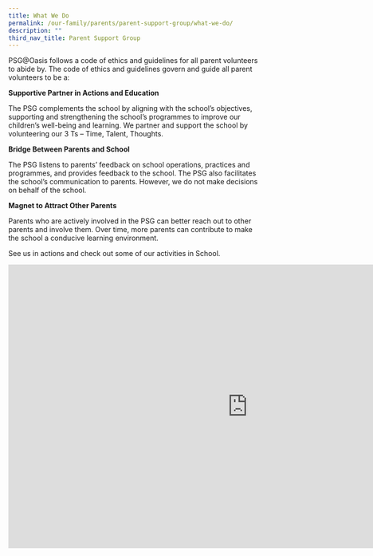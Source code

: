 ```yaml
---
title: What We Do
permalink: /our-family/parents/parent-support-group/what-we-do/
description: ""
third_nav_title: Parent Support Group
---
```

PSG@Oasis follows a code of ethics and guidelines for all parent volunteers to abide by. The code of ethics and guidelines govern and guide all parent volunteers to be a:

**Supportive Partner in Actions and Education**

The PSG complements the school by aligning with the school’s objectives, supporting and strengthening the school’s programmes to improve our children’s well-being and learning. We partner and support the school by volunteering our 3 Ts – Time, Talent, Thoughts.

**Bridge Between Parents and School**

The PSG listens to parents’ feedback on school operations, practices and programmes, and provides feedback to the school. The PSG also facilitates the school’s communication to parents. However, we do not make decisions on behalf of the school.

**Magnet to Attract Other Parents**

Parents who are actively involved in the PSG can better reach out to other parents and involve them. Over time, more parents can contribute to make the school a conducive learning environment.

See us in actions and check out some of our activities in School.
<iframe allowfullscreen="true" height="569" width="960" frameborder="0" src="https://docs.google.com/presentation/d/e/2PACX-1vRX9HW6Pyi2swIW2Z4AUPxAhOsw-Pdr13CB9z7_4ztTDT6iXc1Q7ZTIezJyRJSwNqwxYWiIsPy88v5q/embed?start=true&amp;loop=true&amp;delayms=3000"></iframe>